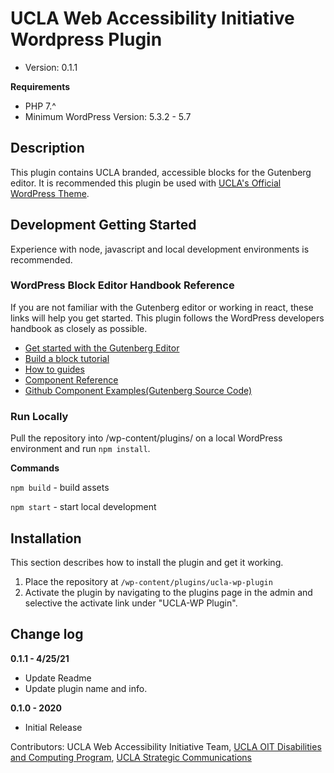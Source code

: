 # UCLA Web Accessibility Initiative Wordpress Plugin

* Version:           0.1.1

**Requirements**
* PHP 7.^
* Minimum WordPress Version: 5.3.2 - 5.7

## Description

This plugin contains UCLA branded, accessible blocks for the Gutenberg editor. It is recommended this plugin be used with  [UCLA's Official WordPress Theme](https://bitbucket.org/uclaucomm/ucla-wp/src/distribution/).

## Development Getting Started

Experience with node, javascript and local development environments is recommended.

### WordPress Block Editor Handbook Reference

If you are not familiar with the Gutenberg editor or working in react, these links will help you get started. This plugin follows the WordPress developers handbook as closely as possible.

- [Get started with the Gutenberg Editor](https://developer.wordpress.org/block-editor/)
- [Build a block tutorial](https://developer.wordpress.org/block-editor/handbook/tutorials/)
- [How to guides](https://developer.wordpress.org/block-editor/how-to-guides/)
- [Component Reference](https://developer.wordpress.org/block-editor/reference-guides/components/)
- [Github Component Examples(Gutenberg Source Code)](https://github.com/WordPress/gutenberg/tree/5b81cbc66c5d52f9603f77a60ec7864150173dd0/packages/components/src)


### Run Locally

Pull the repository into /wp-content/plugins/ on a local WordPress environment and run `npm install`.

**Commands**

`npm build` - build assets

`npm start` - start local development

## Installation

This section describes how to install the plugin and get it working.

1. Place the repository at `/wp-content/plugins/ucla-wp-plugin`
2. Activate the plugin by navigating to the plugins page in the admin and selective the activate link under "UCLA-WP Plugin".

## Change log

**0.1.1 - 4/25/21**

* Update Readme
* Update plugin name and info.

**0.1.0 - 2020**

* Initial Release

Contributors:      UCLA Web Accessibility Initiative Team, [UCLA OIT Disabilities and Computing Program](https://dcp.ucla.edu/), [UCLA Strategic Communications](https://strategic-communications.ucla.edu/)
